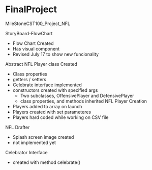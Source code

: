 # FinalProject
MileStoneCST100_Project_NFL


StoryBoard-FlowChart
  - Flow Chart Created 
  - Has visual component 
  - Revised July 17 to show new funcionality

Abstract NFL Player class Created 
  - Class properties 
  - getters / setters 
  - Celebrate interface implemented 
  - constructors created with specified args 
      - Two subclasses, OffensivePlayer and DefensivePlayer 
      - class properties, and methods inherited 
NFL Player Creation 
  - Players added to array on launch 
  - Players created with set parameteres 
  - Players hard coded while working on CSV file 
  
NFL Drafter 
  - Splash screen image created 
  - not implemented yet 
  
Celebrator Interface 
  - created with method celebrate()


